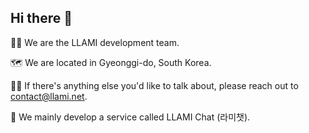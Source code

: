 ## Hi there 👋

🙋‍♀️ We are the LLAMI development team.

🗺️ We are located in Gyeonggi-do, South Korea.

👩‍💻 If there's anything else you'd like to talk about, please reach out to contact@llami.net.

🌟 We mainly develop a service called LLAMI Chat (라미챗).
